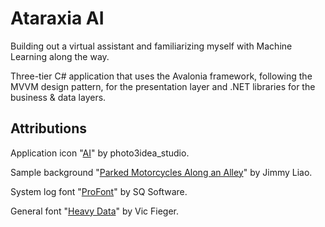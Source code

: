 Ataraxia AI
===============

Building out a virtual assistant and familiarizing myself with Machine Learning along the way.

Three-tier C# application that uses the Avalonia framework, following the MVVM design pattern, for the presentation layer and .NET libraries for the business & data layers.

Attributions
------------

Application icon "[AI](https://www.flaticon.com/free-icon/ai_1693857)" by photo3idea_studio.

Sample background "[Parked Motorcycles Along an Alley](https://www.pexels.com/photo/parked-motorcycles-along-an-alley-14197903/)" by Jimmy Liao.

System log font "[ProFont](https://www.fontsquirrel.com/fonts/ProFontWindows)" by SQ Software.

General font "[Heavy Data](https://www.fontsquirrel.com/fonts/Heavy-Data)" by Vic Fieger.
